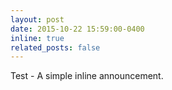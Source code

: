 ```yaml
---
layout: post
date: 2015-10-22 15:59:00-0400
inline: true
related_posts: false
---
```


Test - A simple inline announcement.
